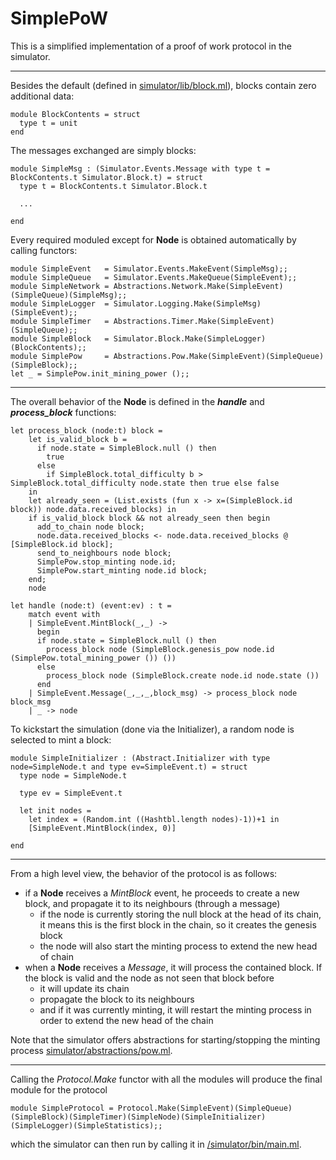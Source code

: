 # SimplePoW

This is a simplified implementation of a proof of work protocol in the simulator.

---

Besides the default (defined in [simulator/lib/block.ml](/simulator/lib/block.ml)), blocks contain zero additional data:

```
module BlockContents = struct
  type t = unit
end
```

The messages exchanged are simply blocks:

```
module SimpleMsg : (Simulator.Events.Message with type t = BlockContents.t Simulator.Block.t) = struct 
  type t = BlockContents.t Simulator.Block.t

  ...

end
```

Every required moduled except for **Node** is obtained automatically by calling functors:

```
module SimpleEvent   = Simulator.Events.MakeEvent(SimpleMsg);;
module SimpleQueue   = Simulator.Events.MakeQueue(SimpleEvent);;
module SimpleNetwork = Abstractions.Network.Make(SimpleEvent)(SimpleQueue)(SimpleMsg);;
module SimpleLogger  = Simulator.Logging.Make(SimpleMsg)(SimpleEvent);;
module SimpleTimer   = Abstractions.Timer.Make(SimpleEvent)(SimpleQueue);;
module SimpleBlock   = Simulator.Block.Make(SimpleLogger)(BlockContents);;
module SimplePow     = Abstractions.Pow.Make(SimpleEvent)(SimpleQueue)(SimpleBlock);;
let _ = SimplePow.init_mining_power ();;
```

---

The overall behavior of the **Node** is defined in the ***handle*** and ***process_block*** functions:

```
let process_block (node:t) block =
    let is_valid_block b = 
      if node.state = SimpleBlock.null () then
        true
      else
        if SimpleBlock.total_difficulty b > SimpleBlock.total_difficulty node.state then true else false
    in
    let already_seen = (List.exists (fun x -> x=(SimpleBlock.id block)) node.data.received_blocks) in
    if is_valid_block block && not already_seen then begin
      add_to_chain node block;
      node.data.received_blocks <- node.data.received_blocks @ [SimpleBlock.id block];
      send_to_neighbours node block;
      SimplePow.stop_minting node.id;
      SimplePow.start_minting node.id block;
    end;
    node

let handle (node:t) (event:ev) : t =
    match event with
    | SimpleEvent.MintBlock(_,_) ->
      begin
      if node.state = SimpleBlock.null () then
        process_block node (SimpleBlock.genesis_pow node.id (SimplePow.total_mining_power ()) ()) 
      else
        process_block node (SimpleBlock.create node.id node.state ())
      end
    | SimpleEvent.Message(_,_,_,block_msg) -> process_block node block_msg
    | _ -> node
```

To kickstart the simulation (done via the Initializer), a random node is selected to mint a block:

```
module SimpleInitializer : (Abstract.Initializer with type node=SimpleNode.t and type ev=SimpleEvent.t) = struct
  type node = SimpleNode.t

  type ev = SimpleEvent.t

  let init nodes = 
    let index = (Random.int ((Hashtbl.length nodes)-1))+1 in
    [SimpleEvent.MintBlock(index, 0)]
  
end
```

---

From a high level view, the behavior of the protocol is as follows:
- if a **Node** receives a *MintBlock* event, he proceeds to create a new block, and propagate it to its neighbours (through a message)
    - if the node is currently storing the null block at the head of its chain, it means this is the first block in the chain, so it creates the genesis block
    - the node will also start the minting process to extend the new head of chain
- when a **Node** receives a *Message*, it will process the contained block. If the block is valid and the node as not seen that block before
    - it will update its chain
    - propagate the block to its neighbours
    - and if it was currently minting, it will restart the minting process in order to extend the new head of the chain

Note that the simulator offers abstractions for starting/stopping the minting process [simulator/abstractions/pow.ml](simulator/abstractions/pow.ml).

---

Calling the *Protocol.Make* functor with all the modules will produce the final module for the protocol

```
module SimpleProtocol = Protocol.Make(SimpleEvent)(SimpleQueue)(SimpleBlock)(SimpleTimer)(SimpleNode)(SimpleInitializer)(SimpleLogger)(SimpleStatistics);;

```

which the simulator can then run by calling it in [/simulator/bin/main.ml](/simulator/bin/main.ml).